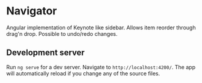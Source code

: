 # Navigator

Angular implementation of Keynote like sidebar. Allows item reorder through drag'n drop. Possible to undo/redo changes.

## Development server

Run `ng serve` for a dev server. Navigate to `http://localhost:4200/`. The app will automatically reload if you change any of the source files.
